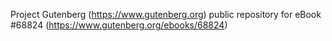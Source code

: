 Project Gutenberg (https://www.gutenberg.org) public repository for eBook #68824 (https://www.gutenberg.org/ebooks/68824)
